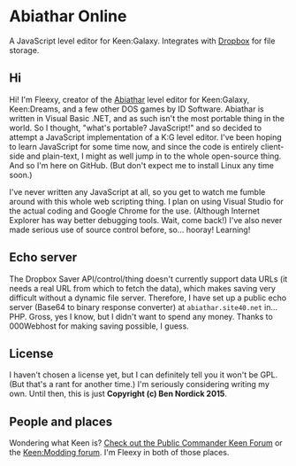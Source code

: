 # Abiathar Online
A JavaScript level editor for Keen:Galaxy. Integrates with [Dropbox](https://www.dropbox.com/) for file storage.

## Hi
Hi! I'm Fleexy, creator of the [Abiathar](http://www.pckf.com/viewtopic.php?t=3023) level editor for Keen:Galaxy, Keen:Dreams, and a few other DOS games by ID Software. Abiathar is written in Visual Basic .NET, and as such isn't the most portable thing in the world. So I thought, "what's portable? JavaScript!" and so decided to attempt a JavaScript implementation of a K:G level editor. I've been hoping to learn JavaScript for some time now, and since the code is entirely client-side and plain-text, I might as well jump in to the whole open-source thing. And so I'm here on GitHub. (But don't expect me to install Linux any time soon.)

I've never written any JavaScript at all, so you get to watch me fumble around with this whole web scripting thing. I plan on using Visual Studio for the actual coding and Google Chrome for the use. (Although Internet Explorer has way better debugging tools. Wait, come back!) I've also never made serious use of source control before, so... hooray! Learning!

## Echo server
The Dropbox Saver API/control/thing doesn't currently support data URLs (it needs a real URL from which to fetch the data), which makes saving very difficult without a dynamic file server. Therefore, I have set up a public echo server (Base64 to binary response converter) at `abiathar.site40.net` in... PHP. Gross, yes I know, but I didn't want to spend any money. Thanks to 000Webhost for making saving possible, I guess.

## License
I haven't chosen a license yet, but I can definitely tell you it won't be GPL. (But that's a rant for another time.) I'm seriously considering writing my own. Until then, this is just **Copyright (c) Ben Nordick 2015**.

## People and places
Wondering what Keen is? [Check out the Public Commander Keen Forum](http://pckf.com) or the [Keen:Modding forum](http://keenmodding.org). I'm Fleexy in both of those places.